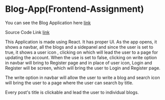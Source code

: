# Blog-App(Frontend-Assignment)

You can see the Blog Application here [link](https://frontend-assignment-ba627.web.app)


Source Code Link [link](https://github.com/Anamika-29/Frontend-Assignment/tree/master)


This Application is made using React. It has proper UI. 
As the app opens, it shows a navbar, all the blogs and a sidepanel and since the user is set to true, it shows a user icon , clicking on which will lead the user to a page for updating the account. 
When the use is set to false, clicking on write option in navbar will bring to Register page and in place of user icon, Login and Register will be screen, which will bring the user to Login and Register page.

The write option in navbar will allow the user to write a blog and search icon will bring the user to a page where the user can search by title.

Every post's title is clickable and lead the user to individual blogs.
